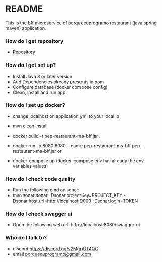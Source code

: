 # README #

This is the bff microservice of porqueeuprogramo restaurant (java spring maven) application.


### How do I get repository ###

* [Repository](https://github.com/porqueeuprogramo/pep-restaurant-ms-bff)

### How do I get set up? ###

* Install Java 8 or later version
* Add Dependencies already presents in pom
* Configure database (docker compose config)
* Clean, install and run app

### How do I set up docker? ###

* change localhost on application yml to your local ip
* mvn clean install

* docker build -t pep-restaurant-ms-bff.jar .
* docker run -p 8080:8080 --name pep-restaurant-ms-bff pep-restaurant-ms-bff.jar
or
* docker-compose up (docker-compose.env has already the env variables values)

### How do I check code quality
* Run the following cmd on sonar:
* mvn sonar:sonar -Dsonar.projectKey=PROJECT_KEY -Dsonar.host.url=http://localhost:9000 -Dsonar.login=TOKEN

### How do I check swagger ui
* Open the following web url: http://localhost:8080/swagger-ui

### Who do I talk to? ###

* discord https://discord.gg/v2MgpUT4QC
* email porqueeuprogramo@gmail.com
